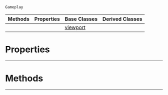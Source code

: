  `Gameplay`

|Methods|Properties|Base Classes|Derived Classes|
|---|---|---|---|
| | |[viewport](https://github.com/PlasmaEngine/PlasmaDocs/blob/master/code_reference/class_reference/viewport.markdown)| |


 #  Properties


---  
 #  Methods


---  
 

 